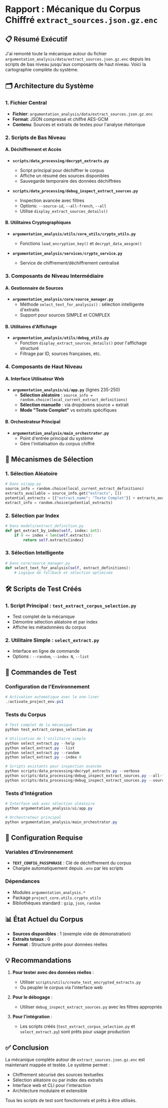 # Rapport : Mécanique du Corpus Chiffré `extract_sources.json.gz.enc`

## 📋 Résumé Exécutif

J'ai remonté toute la mécanique autour du fichier `argumentation_analysis/data/extract_sources.json.gz.enc` depuis les scripts de bas niveau jusqu'aux composants de haut niveau. Voici la cartographie complète du système.

## 🗂️ Architecture du Système

### 1. **Fichier Central**
- **Fichier**: `argumentation_analysis/data/extract_sources.json.gz.enc`
- **Format**: JSON compressé et chiffré AES-GCM
- **Contenu**: Sources et extraits de textes pour l'analyse rhétorique

### 2. **Scripts de Bas Niveau**

#### A. Déchiffrement et Accès
- **`scripts/data_processing/decrypt_extracts.py`** 
  - Script principal pour déchiffrer le corpus
  - Affiche un résumé des sources disponibles
  - Sauvegarde temporaire des données déchiffrées
  
- **`scripts/data_processing/debug_inspect_extract_sources.py`**
  - Inspection avancée avec filtres
  - Options: `--source-id`, `--all-french`, `--all`
  - Utilise `display_extract_sources_details()`

#### B. Utilitaires Cryptographiques
- **`argumentation_analysis/utils/core_utils/crypto_utils.py`**
  - Fonctions `load_encryption_key()` et `decrypt_data_aesgcm()`
  
- **`argumentation_analysis/services/crypto_service.py`**
  - Service de chiffrement/déchiffrement centralisé

### 3. **Composants de Niveau Intermédiaire**

#### A. Gestionnaire de Sources
- **`argumentation_analysis/core/source_manager.py`**
  - Méthode `select_text_for_analysis()` : sélection intelligente d'extraits
  - Support pour sources SIMPLE et COMPLEX
  
#### B. Utilitaires d'Affichage
- **`argumentation_analysis/utils/debug_utils.py`**
  - Fonction `display_extract_sources_details()` pour l'affichage structuré
  - Filtrage par ID, sources françaises, etc.

### 4. **Composants de Haut Niveau**

#### A. Interface Utilisateur Web
- **`argumentation_analysis/ui/app.py`** (lignes 235-250)
  - **Sélection aléatoire** : `source_info = random.choice(local_current_extract_definitions)`
  - **Sélection manuelle** : via dropdowns source + extrait
  - **Mode "Texte Complet"** vs extraits spécifiques

#### B. Orchestrateur Principal
- **`argumentation_analysis/main_orchestrator.py`**
  - Point d'entrée principal du système
  - Gère l'initialisation du corpus chiffré

## 🎯 Mécanismes de Sélection

### 1. **Sélection Aléatoire**
```python
# Dans ui/app.py
source_info = random.choice(local_current_extract_definitions)
extracts_available = source_info.get("extracts", [])
potential_extracts = [{"extract_name": "Texte Complet"}] + extracts_available
extract_info = random.choice(potential_extracts)
```

### 2. **Sélection par Index**
```python
# Dans models/extract_definition.py
def get_extract_by_index(self, index: int):
    if 0 <= index < len(self.extracts):
        return self.extracts[index]
```

### 3. **Sélection Intelligente**
```python
# Dans core/source_manager.py
def select_text_for_analysis(self, extract_definitions):
    # Logique de fallback et sélection optimisée
```

## 🛠️ Scripts de Test Créés

### 1. **Script Principal** : `test_extract_corpus_selection.py`
- Test complet de la mécanique
- Démontre sélection aléatoire et par index
- Affiche les métadonnées du corpus

### 2. **Utilitaire Simple** : `select_extract.py`
- Interface en ligne de commande
- Options : `--random`, `--index N`, `--list`

## 📝 Commandes de Test

### Configuration de l'Environnement
```powershell
# Activation automatique avec le one-liner
./activate_project_env.ps1
```

### Tests du Corpus
```powershell
# Test complet de la mécanique
python test_extract_corpus_selection.py

# Utilisation de l'utilitaire simple
python select_extract.py --help
python select_extract.py --list
python select_extract.py --random
python select_extract.py --index 0

# Scripts existants pour inspection avancée
python scripts/data_processing/decrypt_extracts.py --verbose
python scripts/data_processing/debug_inspect_extract_sources.py --all-french
python scripts/data_processing/debug_inspect_extract_sources.py --source-id=0
```

### Tests d'Intégration
```powershell
# Interface web avec sélection aléatoire
python argumentation_analysis/ui/app.py

# Orchestrateur principal
python argumentation_analysis/main_orchestrator.py
```

## 🔐 Configuration Requise

### Variables d'Environnement
- **`TEXT_CONFIG_PASSPHRASE`** : Clé de déchiffrement du corpus
- Chargée automatiquement depuis `.env` par les scripts

### Dépendances
- Modules `argumentation_analysis.*`
- Package `project_core.utils.crypto_utils`
- Bibliothèques standard : `gzip`, `json`, `random`

## 📊 État Actuel du Corpus

- **Sources disponibles** : 1 (exemple vide de démonstration)
- **Extraits totaux** : 0
- **Format** : Structure prête pour données réelles

## 💡 Recommandations

1. **Pour tester avec des données réelles** : 
   - Utiliser `scripts/utils/create_test_encrypted_extracts.py`
   - Ou peupler le corpus via l'interface web

2. **Pour le débogage** :
   - Utiliser `debug_inspect_extract_sources.py` avec les filtres appropriés

3. **Pour l'intégration** :
   - Les scripts créés (`test_extract_corpus_selection.py` et `select_extract.py`) sont prêts pour usage production

## ✅ Conclusion

La mécanique complète autour de `extract_sources.json.gz.enc` est maintenant mappée et testée. Le système permet :
- Chiffrement sécurisé des sources textuelles
- Sélection aléatoire ou par index des extraits
- Interface web et CLI pour l'interaction
- Architecture modulaire et extensible

Tous les scripts de test sont fonctionnels et prêts à être utilisés.